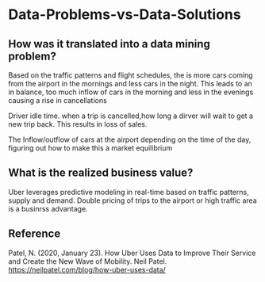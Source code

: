 # Data-Problems-vs-Data-Solutions


## How was it translated into a data mining problem?


Based on the traffic patterns and flight schedules, the is more cars coming from the airport in the mornings and less cars in the night. This leads to an in balance, too much inflow of cars in the morning and less in the evenings causing a rise in cancellations 

Driver idle time.  when a trip is cancelled,how long a dirver will wait to get a new trip back. This results in loss of sales.  

The Inflow/outflow of cars at the airport depending on the time of the day, figuring out how to make this a market equilibrium 

## What is the realized business value?

Uber leverages predictive modeling in real-time based on traffic patterns, supply and demand. Double pricing of trips to the airport or high traffic area is a businrss advantage.

## Reference

Patel, N. (2020, January 23). How Uber Uses Data to Improve Their Service and Create the New Wave of Mobility. Neil Patel. https://neilpatel.com/blog/how-uber-uses-data/
